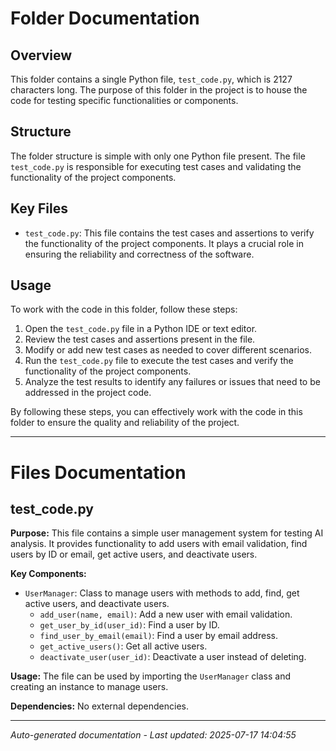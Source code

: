 # Folder Documentation

## Overview
This folder contains a single Python file, `test_code.py`, which is 2127 characters long. The purpose of this folder in the project is to house the code for testing specific functionalities or components.

## Structure
The folder structure is simple with only one Python file present. The file `test_code.py` is responsible for executing test cases and validating the functionality of the project components.

## Key Files
- `test_code.py`: This file contains the test cases and assertions to verify the functionality of the project components. It plays a crucial role in ensuring the reliability and correctness of the software.

## Usage
To work with the code in this folder, follow these steps:
1. Open the `test_code.py` file in a Python IDE or text editor.
2. Review the test cases and assertions present in the file.
3. Modify or add new test cases as needed to cover different scenarios.
4. Run the `test_code.py` file to execute the test cases and verify the functionality of the project components.
5. Analyze the test results to identify any failures or issues that need to be addressed in the project code.

By following these steps, you can effectively work with the code in this folder to ensure the quality and reliability of the project.

---

# Files Documentation

## test_code.py

**Purpose:** This file contains a simple user management system for testing AI analysis. It provides functionality to add users with email validation, find users by ID or email, get active users, and deactivate users.

**Key Components:**
- `UserManager`: Class to manage users with methods to add, find, get active users, and deactivate users.
  - `add_user(name, email)`: Add a new user with email validation.
  - `get_user_by_id(user_id)`: Find a user by ID.
  - `find_user_by_email(email)`: Find a user by email address.
  - `get_active_users()`: Get all active users.
  - `deactivate_user(user_id)`: Deactivate a user instead of deleting.

**Usage:** The file can be used by importing the `UserManager` class and creating an instance to manage users.

**Dependencies:** No external dependencies.

---
*Auto-generated documentation - Last updated: 2025-07-17 14:04:55*
